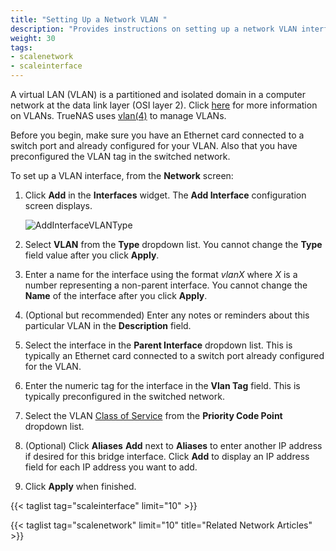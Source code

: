 ```yaml
---
title: "Setting Up a Network VLAN "
description: "Provides instructions on setting up a network VLAN interface."
weight: 30
tags:
- scalenetwork
- scaleinterface
---
```



A virtual LAN (VLAN) is a partitioned and isolated domain in a computer network at the data link layer (OSI layer 2). Click [here](https://www.ieee802.org/1/pages/802.1Q-2014.html) for more information on VLANs.
TrueNAS uses [vlan(4)](https://man.cx/vlan(4)) to manage VLANs.

Before you begin, make sure you have an Ethernet card connected to a switch port and already configured for your VLAN.
Also that you have preconfigured the VLAN tag in the switched network.

To set up a VLAN interface, from the **Network** screen:

1. Click **Add** in the **Interfaces** widget. The **Add Interface** configuration screen displays.
   
   ![AddInterfaceVLANType](/images/SCALE/23.10/AddInterfaceVLANType.png "Add VLAN Interface Settings")

2. Select **VLAN** from the **Type** dropdown list. You cannot change the **Type** field value after you click **Apply**.

3. Enter a name for the interface using the format *vlanX* where *X* is a number representing a non-parent interface.
   You cannot change the **Name** of the interface after you click **Apply**.

3. (Optional but recommended) Enter any notes or reminders about this particular VLAN in the **Description** field.

4. Select the interface in the **Parent Interface** dropdown list. This is typically an Ethernet card connected to a switch port already configured for the VLAN.

5. Enter the numeric tag for the interface in the **Vlan Tag** field. This is typically preconfigured in the switched network.

6. Select the VLAN [Class of Service](https://tools.ietf.org/html/rfc4761#section-4.2.7)  from the **Priority Code Point** dropdown list.

7. (Optional) Click **Aliases** **Add** next to **Aliases** to enter another IP address if desired for this bridge interface. Click **Add** to display an IP address field for each IP address you want to add.

8. Click **Apply** when finished.

{{< taglist tag="scaleinterface" limit="10" >}}

{{< taglist tag="scalenetwork" limit="10" title="Related Network Articles" >}}
